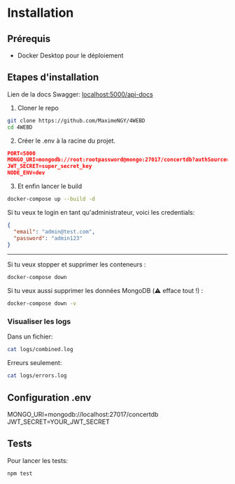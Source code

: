 # Installation

## Prérequis
- Docker Desktop pour le déploiement

## Etapes d'installation

Lien de la docs Swagger: [localhost:5000/api-docs](localhost:5000/api-docs)

1. Cloner le repo
```sh
git clone https://github.com/MaximeNGY/4WEBD
cd 4WEBD
```

2. Créer le .env à la racine du projet.

```JSON
PORT=5000
MONGO_URI=mongodb://root:rootpassword@mongo:27017/concertdb?authSource=admin
JWT_SECRET=super_secret_key
NODE_ENV=dev
```

3. Et enfin lancer le build
```sh
docker-compose up --build -d
```

Si tu veux te login en tant qu'administrateur, voici les credentials:
```JSON
{
  "email": "admin@test.com",
  "password": "admin123"
}
```

---
Si tu veux stopper et supprimer les conteneurs :
```sh
docker-compose down
```

Si tu veux aussi supprimer les données MongoDB (⚠️ efface tout !) :
```sh
docker-compose down -v
```

### Visualiser les logs

Dans un fichier:
```sh
cat logs/combined.log
```

Erreurs seulement:
```sh
cat logs/errors.log
```

## Configuration .env

MONGO_URI=mongodb://localhost:27017/concertdb
JWT_SECRET=YOUR_JWT_SECRET

## Tests

Pour lancer les tests:
```sh
npm test
```
